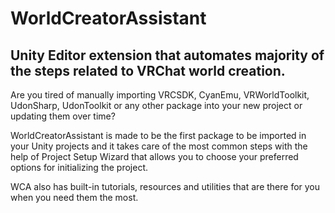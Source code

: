 # WorldCreatorAssistant
Unity Editor extension that automates majority of the steps related to VRChat world creation.
---
Are you tired of manually importing VRCSDK, CyanEmu, VRWorldToolkit, UdonSharp, UdonToolkit or any other package into your new project or updating them over time?

WorldCreatorAssistant is made to be the first package to be imported in your Unity projects and it takes care of the most common steps with the help of Project Setup Wizard that allows you to choose your preferred options for initializing the project.

WCA also has built-in tutorials, resources and utilities that are there for you when you need them the most.
